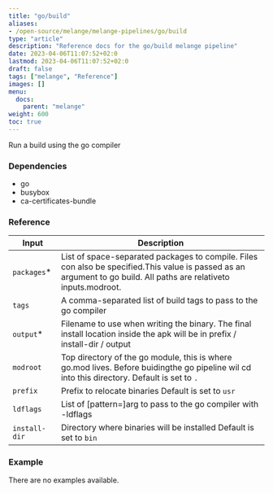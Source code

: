 ```yaml
---
title: "go/build"
aliases:
- /open-source/melange/melange-pipelines/go/build
type: "article"
description: "Reference docs for the go/build melange pipeline"
date: 2023-04-06T11:07:52+02:0
lastmod: 2023-04-06T11:07:52+02:0
draft: false
tags: ["melange", "Reference"]
images: []
menu:
  docs:
    parent: "melange"
weight: 600
toc: true
---
```



Run a build using the go compiler

### Dependencies
- go
- busybox
- ca-certificates-bundle


### Reference
| Input         | Description                                                                                                                                                        |
|---------------|--------------------------------------------------------------------------------------------------------------------------------------------------------------------|
| `packages`*   | List of space-separated packages to compile. Files con also be specified.This value is passed as an argument to go build. All paths are relativeto inputs.modroot. |
| `tags`        | A comma-separated list of build tags to pass to the go compiler                                                                                                    |
| `output`*     | Filename to use when writing the binary. The final install location inside the apk will be in prefix / install-dir / output                                        |
| `modroot`     | Top directory of the go module, this is where go.mod lives. Before buidingthe go pipeline wil cd into this directory. Default is set to `.`                        |
| `prefix`      | Prefix to relocate binaries Default is set to `usr`                                                                                                                |
| `ldflags`     | List of [pattern=]arg to pass to the go compiler with -ldflags                                                                                                     |
| `install-dir` | Directory where binaries will be installed Default is set to `bin`                                                                                                 |


### Example
There are no examples available.
